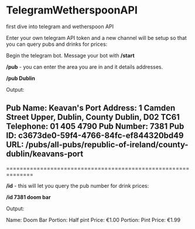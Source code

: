 # TelegramWetherspoonAPI
first dive into telegram and wetherspoon API

Enter your own telegram API token and a new channel will be setup so that you can query pubs and drinks for prices:

Begin the telegram bot. Message your bot with **/start**

**/pub** - you can enter the area you are in and it details addresses.

**/pub Dublin**

Output:

Pub Name: Keavan's Port 
Address: 1 Camden Street Upper, Dublin, County Dublin, D02 TC61
Telephone: 01 405 4790
Pub Number: 7381
Pub ID: c3673de0-59f4-4766-84fc-ef844320bd49
URL: /pubs/all-pubs/republic-of-ireland/county-dublin/keavans-port
---

==============================================================

**/id** - this will let you query the pub number for drink prices:

**/id 7381 doom bar**

Output:

Name: Doom Bar
Portion: Half pint
Price: €1.00
Portion: Pint
Price: €1.99
